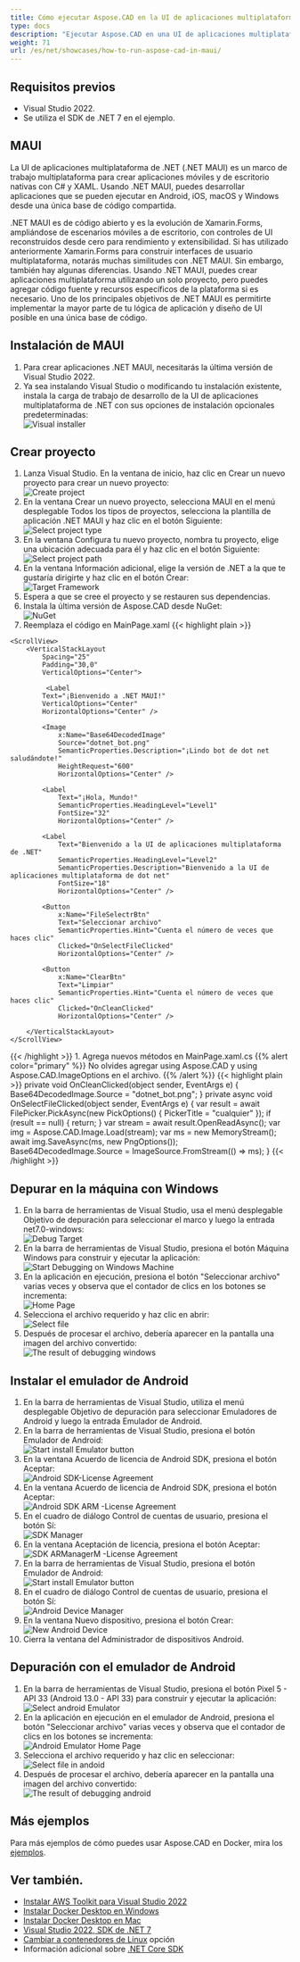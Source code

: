 ```yaml
---
title: Cómo ejecutar Aspose.CAD en la UI de aplicaciones multiplataforma (MAUI)
type: docs
description: "Ejecutar Aspose.CAD en una UI de aplicaciones multiplataforma (MAUI)."
weight: 71
url: /es/net/showcases/how-to-run-aspose-cad-in-maui/
---
```


## Requisitos previos
- Visual Studio 2022.
- Se utiliza el SDK de .NET 7 en el ejemplo.


## MAUI

La UI de aplicaciones multiplataforma de .NET (.NET MAUI) es un marco de trabajo multiplataforma para crear aplicaciones móviles y de escritorio nativas con C# y XAML. 
Usando .NET MAUI, puedes desarrollar aplicaciones que se pueden ejecutar en Android, iOS, macOS y Windows desde una única base de código compartida.

.NET MAUI es de código abierto y es la evolución de Xamarin.Forms, ampliándose de escenarios móviles a de escritorio, con controles de UI reconstruidos desde cero para rendimiento y extensibilidad. 
Si has utilizado anteriormente Xamarin.Forms para construir interfaces de usuario multiplataforma, notarás muchas similitudes con .NET MAUI. 
Sin embargo, también hay algunas diferencias. 
Usando .NET MAUI, puedes crear aplicaciones multiplataforma utilizando un solo proyecto, pero puedes agregar código fuente y recursos específicos de la plataforma si es necesario. 
Uno de los principales objetivos de .NET MAUI es permitirte implementar la mayor parte de tu lógica de aplicación y diseño de UI posible en una única base de código.


## Instalación de MAUI

1. Para crear aplicaciones .NET MAUI, necesitarás la última versión de Visual Studio 2022.
1. Ya sea instalando Visual Studio o modificando tu instalación existente, instala la carga de trabajo de desarrollo de la UI de aplicaciones multiplataforma de .NET con sus opciones de instalación opcionales predeterminadas:<br>
![Visual installer](/cad/_assets/showcases/maui/visual-installer.png)


## Crear proyecto

1. Lanza Visual Studio. En la ventana de inicio, haz clic en Crear un nuevo proyecto para crear un nuevo proyecto:<br>
![Create project](/cad/_assets/showcases/maui/create-project.png)<br>
1. En la ventana Crear un nuevo proyecto, selecciona MAUI en el menú desplegable Todos los tipos de proyectos, selecciona la plantilla de aplicación .NET MAUI y haz clic en el botón Siguiente:<br>
![Select project type](/cad/_assets/showcases/maui/select-project.png)<br>
1. En la ventana Configura tu nuevo proyecto, nombra tu proyecto, elige una ubicación adecuada para él y haz clic en el botón Siguiente:<br>
![Select project path](/cad/_assets/showcases/maui/select-project-path.png)<br>
1. En la ventana Información adicional, elige la versión de .NET a la que te gustaría dirigirte y haz clic en el botón Crear:<br>
![Target Framework](/cad/_assets/showcases/maui/select-framework.png)<br>
1. Espera a que se cree el proyecto y se restauren sus dependencias.
1. Instala la última versión de Aspose.CAD desde NuGet:<br>
![NuGet](/cad/_assets/showcases/maui/nuget.png)<br>
1. Reemplaza el código en MainPage.xaml
{{< highlight plain >}}
<?xml version="1.0" encoding="utf-8" ?>
<ContentPage xmlns="http://schemas.microsoft.com/dotnet/2021/maui"
             xmlns:x="http://schemas.microsoft.com/winfx/2009/xaml"
             x:Class="MauiApp1.MainPage">

    <ScrollView>
        <VerticalStackLayout
            Spacing="25"
            Padding="30,0"
            VerticalOptions="Center">

             <Label 
            Text="¡Bienvenido a .NET MAUI!"
            VerticalOptions="Center" 
            HorizontalOptions="Center" />

            <Image
                x:Name="Base64DecodedImage"
                Source="dotnet_bot.png"
                SemanticProperties.Description="¡Lindo bot de dot net saludándote!"
                HeightRequest="600"
                HorizontalOptions="Center" />

            <Label
                Text="¡Hola, Mundo!"
                SemanticProperties.HeadingLevel="Level1"
                FontSize="32"
                HorizontalOptions="Center" />

            <Label
                Text="Bienvenido a la UI de aplicaciones multiplataforma de .NET"
                SemanticProperties.HeadingLevel="Level2"
                SemanticProperties.Description="Bienvenido a la UI de aplicaciones multiplataforma de dot net"
                FontSize="18"
                HorizontalOptions="Center" />

            <Button
                x:Name="FileSelectrBtn"
                Text="Seleccionar archivo"
                SemanticProperties.Hint="Cuenta el número de veces que haces clic"
                Clicked="OnSelectFileClicked"
                HorizontalOptions="Center" />

            <Button
                x:Name="ClearBtn"
                Text="Limpiar"
                SemanticProperties.Hint="Cuenta el número de veces que haces clic"
                Clicked="OnCleanClicked"
                HorizontalOptions="Center" />

        </VerticalStackLayout>
    </ScrollView>
</ContentPage>
{{< /highlight >}}
1. Agrega nuevos métodos en MainPage.xaml.cs
{{% alert color="primary" %}} 
No olvides agregar using Aspose.CAD y using Aspose.CAD.ImageOptions en el archivo.
{{% /alert %}}
{{< highlight plain >}}
private void OnCleanClicked(object sender, EventArgs e)
{
    Base64DecodedImage.Source = "dotnet_bot.png";
}
private async void OnSelectFileClicked(object sender, EventArgs e)
{
    var result = await FilePicker.PickAsync(new PickOptions()
    {
        PickerTitle = "cualquier"
    });
    if (result == null)
    {
        return;
    }
    var stream = await result.OpenReadAsync();
    var img = Aspose.CAD.Image.Load(stream);
    var ms = new MemoryStream();
    await img.SaveAsync(ms, new PngOptions());
    Base64DecodedImage.Source = ImageSource.FromStream(() => ms);
}
{{< /highlight >}}


## Depurar en la máquina con Windows

1. En la barra de herramientas de Visual Studio, usa el menú desplegable Objetivo de depuración para seleccionar el marco y luego la entrada net7.0-windows:<br>
![Debug Target](/cad/_assets/showcases/maui/windows-mode.png)<br>
1. En la barra de herramientas de Visual Studio, presiona el botón Máquina Windows para construir y ejecutar la aplicación:<br>
![Start Debugging on Windows Machine](/cad/_assets/showcases/maui/windows-start-debug.png)<br>
1. En la aplicación en ejecución, presiona el botón "Seleccionar archivo" varias veces y observa que el contador de clics en los botones se incrementa:<br>
![Home Page](/cad/_assets/showcases/maui/windows-home-page.png)<br>
1. Selecciona el archivo requerido y haz clic en abrir:<br>
![Select file](/cad/_assets/showcases/maui/select-file.png)<br>
1. Después de procesar el archivo, debería aparecer en la pantalla una imagen del archivo convertido:<br>
![The result of debugging windows](/cad/_assets/showcases/maui/windows-result.png)


## Instalar el emulador de Android

1. En la barra de herramientas de Visual Studio, utiliza el menú desplegable Objetivo de depuración para seleccionar Emuladores de Android y luego la entrada Emulador de Android.
1. En la barra de herramientas de Visual Studio, presiona el botón Emulador de Android:<br>
![Start install Emulator button](/cad/_assets/showcases/maui/start-install-emulator.png)<br>
1. En la ventana Acuerdo de licencia de Android SDK, presiona el botón Aceptar:<br>
![Android SDK-License Agreement](/cad/_assets/showcases/maui/android-sdk-1.png)<br>
1. En la ventana Acuerdo de licencia de Android SDK, presiona el botón Aceptar:<br>
![Android SDK ARM -License Agreement](/cad/_assets/showcases/maui/android-sdk-2.png)<br>
1. En el cuadro de diálogo Control de cuentas de usuario, presiona el botón Sí:<br>
![SDK Manager](/cad/_assets/showcases/maui/android-sdk-3.png)<br>
1. En la ventana Aceptación de licencia, presiona el botón Aceptar:<br>
![SDK ARManagerM -License Agreement](/cad/_assets/showcases/maui/android-sdk-4.png)<br>
1. En la barra de herramientas de Visual Studio, presiona el botón Emulador de Android:<br>
![Start install Emulator button](/cad/_assets/showcases/maui/start-install-emulator.png)<br>
1. En el cuadro de diálogo Control de cuentas de usuario, presiona el botón Sí:<br>
![Android Device Manager](/cad/_assets/showcases/maui/android-device-manager.png)<br>
1. En la ventana Nuevo dispositivo, presiona el botón Crear:<br>
![New Android Device](/cad/_assets/showcases/maui/android-new-device.png)<br>
1. Cierra la ventana del Administrador de dispositivos Android.


## Depuración con el emulador de Android

1. En la barra de herramientas de Visual Studio, presiona el botón Pixel 5 - API 33 (Android 13.0 - API 33) para construir y ejecutar la aplicación:<br>
![Select android Emulator](/cad/_assets/showcases/maui/select-android-emulator.png)<br>
1. En la aplicación en ejecución en el emulador de Android, presiona el botón "Seleccionar archivo" varias veces y observa que el contador de clics en los botones se incrementa:<br>
![Android Emulator Home Page](/cad/_assets/showcases/maui/android-home-page.png)<br>
1. Selecciona el archivo requerido y haz clic en seleccionar:<br>
![Select file in andoid](/cad/_assets/showcases/maui/select-file-android.png)<br>
1. Después de procesar el archivo, debería aparecer en la pantalla una imagen del archivo convertido:<br>
![The result of debugging android](/cad/_assets/showcases/maui/android-result.png)


## Más ejemplos

Para más ejemplos de cómo puedes usar Aspose.CAD en Docker, mira los [ejemplos](https://github.com/aspose-cad/Aspose.CAD-Documentation).


## Ver también.

- [Instalar AWS Toolkit para Visual Studio 2022](https://marketplace.visualstudio.com/items?itemName=AmazonWebServices.AWSToolkitforVisualStudio2022)
- [Instalar Docker Desktop en Windows](https://docs.docker.com/docker-for-windows/install/)
- [Instalar Docker Desktop en Mac](https://docs.docker.com/docker-for-mac/install/)
- [Visual Studio 2022, SDK de .NET 7](https://docs.microsoft.com/en-us/dotnet/core/install/windows?tabs=net70#dependencies)
- [Cambiar a contenedores de Linux](https://docs.docker.com/docker-for-windows/#switch-between-windows-and-linux-containers) opción
- Información adicional sobre [.NET Core SDK](https://hub.docker.com/_/microsoft-dotnet-sdk)
